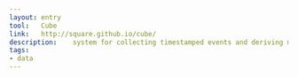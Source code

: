 ```yaml
---
layout: entry
tool:	Cube
link:	http://square.github.io/cube/
description:	system for collecting timestamped events and deriving metrics
tags:
- data
---
```

